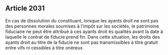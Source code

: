 Article 2031
----
En cas de dissolution du constituant, lorsque les ayants droit ne sont pas des
personnes morales soumises à l'impôt sur les sociétés, le patrimoine fiduciaire
ne peut être attribué à ces ayants droit ès qualités avant la date à laquelle le
contrat de fiducie prend fin. Dans cette situation, les droits des ayants droit
au titre de la fiducie ne sont pas transmissibles à titre gratuit entre vifs ni
cessibles à titre onéreux.
